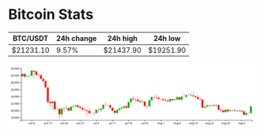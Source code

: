 # Bitcoin Stats

BTC/USDT|24h change|24h high|24h low|
|---|---|---|---|
|$21231.10|9.57%|$21437.90|$19251.90|

<img src="./chart.svg">
